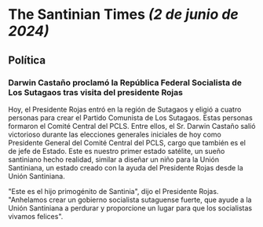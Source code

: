 # The Santinian Times _(2 de junio de 2024)_

## Política

### Darwin Castaño proclamó la República Federal Socialista de Los Sutagaos tras visita del presidente Rojas

Hoy, el Presidente Rojas entró en la región de Sutagaos y eligió a cuatro personas para crear el Partido Comunista de Los
Sutagaos. Estas personas formaron el Comité Central del PCLS. Entre ellos, el Sr. Darwin Castaño salió victorioso durante las
elecciones generales iniciales de hoy como Presidente General del Comité Central del PCLS, cargo que también es el de jefe de
Estado.
Este es nuestro primer estado satélite, un sueño santiniano hecho realidad, similar a diseñar un niño para la Unión Santiniana,
un estado creado con la ayuda del Presidente Rojas desde la Unión Santiniana.

"Este es el hijo primogénito de Santinia", dijo el Presidente Rojas. "Anhelamos crear un gobierno socialista sutaguense fuerte,
que ayude a la Unión Santiniana a perdurar y proporcione un lugar para que los socialistas vivamos felices".
